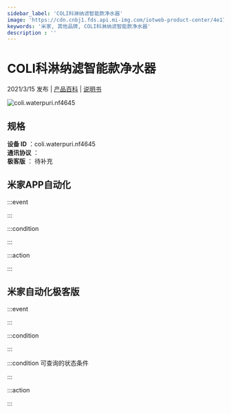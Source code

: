 ```yaml
---
sidebar_label: 'COLI科淋纳滤智能款净水器'
image: 'https://cdn.cnbj1.fds.api.mi-img.com/iotweb-product-center/4e177f5ad00f09a2732dea18ce86af59_3333456.png?GalaxyAccessKeyId=AKVGLQWBOVIRQ3XLEW&Expires=9223372036854775807&Signature=9TC2pUvJ/Zmh3OjFz8ic5pxfovU='
keywords: '米家, 其他品牌, COLI科淋纳滤智能款净水器'
description : ''
---
```

# COLI科淋纳滤智能款净水器

2021/3/15 发布 | [产品百科](https://home.mi.com/webapp/content/baike/product/index.html?model=coli.waterpuri.nf4645/) | [说明书](https://home.mi.com/views/introduction.html?model=coli.waterpuri.nf4645&region=cn)

![coli.waterpuri.nf4645](https://cdn.cnbj1.fds.api.mi-img.com/iotweb-product-center/4e177f5ad00f09a2732dea18ce86af59_3333456.png?GalaxyAccessKeyId=AKVGLQWBOVIRQ3XLEW&Expires=9223372036854775807&Signature=9TC2pUvJ/Zmh3OjFz8ic5pxfovU=)

## 规格  
> 
**设备 ID** ：coli.waterpuri.nf4645  
**通讯协议** ：  
**极客版**  ： 待补充 


## 米家APP自动化  

:::event  

:::

:::condition  

:::

:::action   

:::

## 米家自动化极客版  

:::event  

:::

:::condition  

:::

:::condition 可查询的状态条件  

:::

:::action  

:::

        
